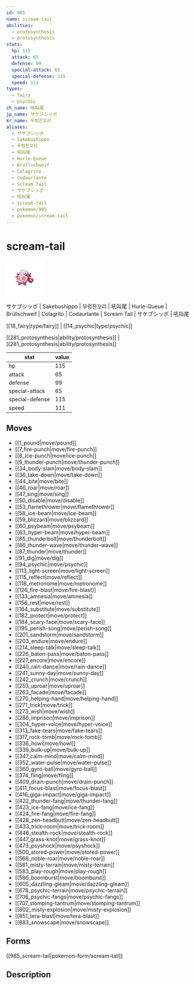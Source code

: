 ```yaml
---
id: 985
name: scream-tail
abilities:
  - protosynthesis
  - protosynthesis
stats:
  hp: 115
  attack: 65
  defense: 99
  special-attack: 65
  special-defense: 115
  speed: 111
types:
  - fairy
  - psychic
zh_name: 吼叫尾
jp_name: サケブシッポ
kr_name: 우렁찬꼬리
aliases:
  - サケブシッポ
  - Sakebushippo
  - 우렁찬꼬리
  - 吼叫尾
  - Hurle-Queue
  - Brüllschweif
  - Colagrito
  - Codaurlante
  - Scream Tail
  - サケブシッポ
  - 吼叫尾
  - scream-tail
  - pokemon/985
  - pokemon/scream-tail
---
```

# scream-tail

![](https://raw.githubusercontent.com/PokeAPI/sprites/master/sprites/pokemon/985.png)

サケブシッポ | Sakebushippo | 우렁찬꼬리 | 吼叫尾 | Hurle-Queue | Brüllschweif | Colagrito | Codaurlante | Scream Tail | サケブシッポ | 吼叫尾

[[18_fairy|type/fairy]] | [[14_psychic|type/psychic]]

[[281_protosynthesis|ability/protosynthesis]] | [[281_protosynthesis|ability/protosynthesis]]

|stat|value|
|---|---|
|hp|115|
|attack|65|
|defense|99|
|special-attack|65|
|special-defense|115|
|speed|111|


## Moves

- [[1_pound|move/pound]]
- [[7_fire-punch|move/fire-punch]]
- [[8_ice-punch|move/ice-punch]]
- [[9_thunder-punch|move/thunder-punch]]
- [[34_body-slam|move/body-slam]]
- [[36_take-down|move/take-down]]
- [[44_bite|move/bite]]
- [[46_roar|move/roar]]
- [[47_sing|move/sing]]
- [[50_disable|move/disable]]
- [[53_flamethrower|move/flamethrower]]
- [[58_ice-beam|move/ice-beam]]
- [[59_blizzard|move/blizzard]]
- [[60_psybeam|move/psybeam]]
- [[63_hyper-beam|move/hyper-beam]]
- [[85_thunderbolt|move/thunderbolt]]
- [[86_thunder-wave|move/thunder-wave]]
- [[87_thunder|move/thunder]]
- [[91_dig|move/dig]]
- [[94_psychic|move/psychic]]
- [[113_light-screen|move/light-screen]]
- [[115_reflect|move/reflect]]
- [[118_metronome|move/metronome]]
- [[126_fire-blast|move/fire-blast]]
- [[133_amnesia|move/amnesia]]
- [[156_rest|move/rest]]
- [[164_substitute|move/substitute]]
- [[182_protect|move/protect]]
- [[184_scary-face|move/scary-face]]
- [[195_perish-song|move/perish-song]]
- [[201_sandstorm|move/sandstorm]]
- [[203_endure|move/endure]]
- [[214_sleep-talk|move/sleep-talk]]
- [[226_baton-pass|move/baton-pass]]
- [[227_encore|move/encore]]
- [[240_rain-dance|move/rain-dance]]
- [[241_sunny-day|move/sunny-day]]
- [[242_crunch|move/crunch]]
- [[253_uproar|move/uproar]]
- [[263_facade|move/facade]]
- [[270_helping-hand|move/helping-hand]]
- [[271_trick|move/trick]]
- [[273_wish|move/wish]]
- [[286_imprison|move/imprison]]
- [[304_hyper-voice|move/hyper-voice]]
- [[313_fake-tears|move/fake-tears]]
- [[317_rock-tomb|move/rock-tomb]]
- [[336_howl|move/howl]]
- [[339_bulk-up|move/bulk-up]]
- [[347_calm-mind|move/calm-mind]]
- [[352_water-pulse|move/water-pulse]]
- [[360_gyro-ball|move/gyro-ball]]
- [[374_fling|move/fling]]
- [[409_drain-punch|move/drain-punch]]
- [[411_focus-blast|move/focus-blast]]
- [[416_giga-impact|move/giga-impact]]
- [[422_thunder-fang|move/thunder-fang]]
- [[423_ice-fang|move/ice-fang]]
- [[424_fire-fang|move/fire-fang]]
- [[428_zen-headbutt|move/zen-headbutt]]
- [[433_trick-room|move/trick-room]]
- [[446_stealth-rock|move/stealth-rock]]
- [[447_grass-knot|move/grass-knot]]
- [[473_psyshock|move/psyshock]]
- [[500_stored-power|move/stored-power]]
- [[568_noble-roar|move/noble-roar]]
- [[581_misty-terrain|move/misty-terrain]]
- [[583_play-rough|move/play-rough]]
- [[586_boomburst|move/boomburst]]
- [[605_dazzling-gleam|move/dazzling-gleam]]
- [[678_psychic-terrain|move/psychic-terrain]]
- [[706_psychic-fangs|move/psychic-fangs]]
- [[707_stomping-tantrum|move/stomping-tantrum]]
- [[802_misty-explosion|move/misty-explosion]]
- [[851_tera-blast|move/tera-blast]]
- [[883_snowscape|move/snowscape]]

## Forms



[[985_scream-tail|pokemon-form/scream-tail]]

## Description



